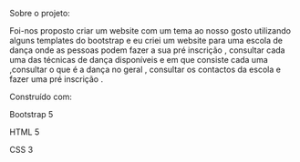 Sobre o projeto:

Foi-nos proposto criar um website com um tema ao nosso gosto utilizando alguns templates do bootstrap e eu criei um website para uma escola de dança onde as pessoas podem fazer a sua pré inscrição , consultar cada uma das técnicas de dança disponíveis e em que consiste cada uma ,consultar o que é a dança no geral , consultar os contactos da escola e fazer uma pré inscrição . 

Construído com:

Bootstrap 5

HTML 5

CSS 3
